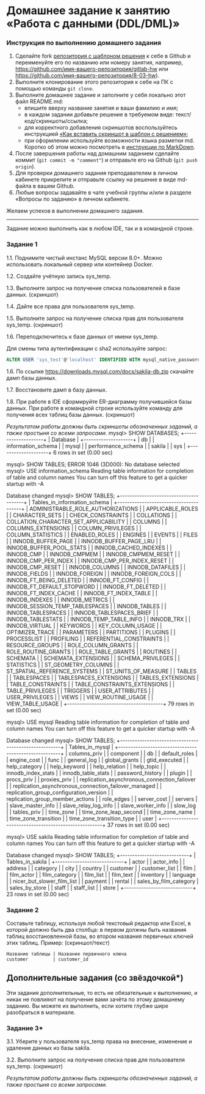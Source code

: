 # Домашнее задание к занятию «Работа с данными (DDL/DML)»

### Инструкция по выполнению домашнего задания

1. Сделайте fork [репозитория c шаблоном решения](https://github.com/netology-code/sys-pattern-homework) к себе в Github и переименуйте его по названию или номеру занятия, например, https://github.com/имя-вашего-репозитория/gitlab-hw или https://github.com/имя-вашего-репозитория/8-03-hw).
2. Выполните клонирование этого репозитория к себе на ПК с помощью команды `git clone`.
3. Выполните домашнее задание и заполните у себя локально этот файл README.md:
   - впишите вверху название занятия и ваши фамилию и имя;
   - в каждом задании добавьте решение в требуемом виде: текст/код/скриншоты/ссылка;
   - для корректного добавления скриншотов воспользуйтесь инструкцией [«Как вставить скриншот в шаблон с решением»](https://github.com/netology-code/sys-pattern-homework/blob/main/screen-instruction.md);
   - при оформлении используйте возможности языка разметки md. Коротко об этом можно посмотреть в [инструкции по MarkDown](https://github.com/netology-code/sys-pattern-homework/blob/main/md-instruction.md).
4. После завершения работы над домашним заданием сделайте коммит (`git commit -m "comment"`) и отправьте его на Github (`git push origin`).
5. Для проверки домашнего задания преподавателем в личном кабинете прикрепите и отправьте ссылку на решение в виде md-файла в вашем Github.
6. Любые вопросы задавайте в чате учебной группы и/или в разделе «Вопросы по заданию» в личном кабинете.

Желаем успехов в выполнении домашнего задания.

---

Задание можно выполнить как в любом IDE, так и в командной строке.

### Задание 1
1.1. Поднимите чистый инстанс MySQL версии 8.0+. Можно использовать локальный сервер или контейнер Docker.

1.2. Создайте учётную запись sys_temp. 

1.3. Выполните запрос на получение списка пользователей в базе данных. (скриншот)

1.4. Дайте все права для пользователя sys_temp. 

1.5. Выполните запрос на получение списка прав для пользователя sys_temp. (скриншот)

1.6. Переподключитесь к базе данных от имени sys_temp.

Для смены типа аутентификации с sha2 используйте запрос: 
```sql
ALTER USER 'sys_test'@'localhost' IDENTIFIED WITH mysql_native_password BY 'password';
```
1.6. По ссылке https://downloads.mysql.com/docs/sakila-db.zip скачайте дамп базы данных.

1.7. Восстановите дамп в базу данных.

1.8. При работе в IDE сформируйте ER-диаграмму получившейся базы данных. При работе в командной строке используйте команду для получения всех таблиц базы данных. (скриншот)

*Результатом работы должны быть скриншоты обозначенных заданий, а также простыня со всеми запросами.*
mysql> SHOW DATABASES;
+--------------------+
| Database           |
+--------------------+
| db                 |
| information_schema |
| mysql              |
| performance_schema |
| sakila             |
| sys                |
+--------------------+
6 rows in set (0.00 sec)

mysql> SHOW TABLES;
ERROR 1046 (3D000): No database selected
mysql> USE information_schema
Reading table information for completion of table and column names
You can turn off this feature to get a quicker startup with -A

Database changed
mysql> SHOW TABLES;
+---------------------------------------+
| Tables_in_information_schema          |
+---------------------------------------+
| ADMINISTRABLE_ROLE_AUTHORIZATIONS     |
| APPLICABLE_ROLES                      |
| CHARACTER_SETS                        |
| CHECK_CONSTRAINTS                     |
| COLLATIONS                            |
| COLLATION_CHARACTER_SET_APPLICABILITY |
| COLUMNS                               |
| COLUMNS_EXTENSIONS                    |
| COLUMN_PRIVILEGES                     |
| COLUMN_STATISTICS                     |
| ENABLED_ROLES                         |
| ENGINES                               |
| EVENTS                                |
| FILES                                 |
| INNODB_BUFFER_PAGE                    |
| INNODB_BUFFER_PAGE_LRU                |
| INNODB_BUFFER_POOL_STATS              |
| INNODB_CACHED_INDEXES                 |
| INNODB_CMP                            |
| INNODB_CMPMEM                         |
| INNODB_CMPMEM_RESET                   |
| INNODB_CMP_PER_INDEX                  |
| INNODB_CMP_PER_INDEX_RESET            |
| INNODB_CMP_RESET                      |
| INNODB_COLUMNS                        |
| INNODB_DATAFILES                      |
| INNODB_FIELDS                         |
| INNODB_FOREIGN                        |
| INNODB_FOREIGN_COLS                   |
| INNODB_FT_BEING_DELETED               |
| INNODB_FT_CONFIG                      |
| INNODB_FT_DEFAULT_STOPWORD            |
| INNODB_FT_DELETED                     |
| INNODB_FT_INDEX_CACHE                 |
| INNODB_FT_INDEX_TABLE                 |
| INNODB_INDEXES                        |
| INNODB_METRICS                        |
| INNODB_SESSION_TEMP_TABLESPACES       |
| INNODB_TABLES                         |
| INNODB_TABLESPACES                    |
| INNODB_TABLESPACES_BRIEF              |
| INNODB_TABLESTATS                     |
| INNODB_TEMP_TABLE_INFO                |
| INNODB_TRX                            |
| INNODB_VIRTUAL                        |
| KEYWORDS                              |
| KEY_COLUMN_USAGE                      |
| OPTIMIZER_TRACE                       |
| PARAMETERS                            |
| PARTITIONS                            |
| PLUGINS                               |
| PROCESSLIST                           |
| PROFILING                             |
| REFERENTIAL_CONSTRAINTS               |
| RESOURCE_GROUPS                       |
| ROLE_COLUMN_GRANTS                    |
| ROLE_ROUTINE_GRANTS                   |
| ROLE_TABLE_GRANTS                     |
| ROUTINES                              |
| SCHEMATA                              |
| SCHEMATA_EXTENSIONS                   |
| SCHEMA_PRIVILEGES                     |
| STATISTICS                            |
| ST_GEOMETRY_COLUMNS                   |
| ST_SPATIAL_REFERENCE_SYSTEMS          |
| ST_UNITS_OF_MEASURE                   |
| TABLES                                |
| TABLESPACES                           |
| TABLESPACES_EXTENSIONS                |
| TABLES_EXTENSIONS                     |
| TABLE_CONSTRAINTS                     |
| TABLE_CONSTRAINTS_EXTENSIONS          |
| TABLE_PRIVILEGES                      |
| TRIGGERS                              |
| USER_ATTRIBUTES                       |
| USER_PRIVILEGES                       |
| VIEWS                                 |
| VIEW_ROUTINE_USAGE                    |
| VIEW_TABLE_USAGE                      |
+---------------------------------------+
79 rows in set (0.00 sec)

mysql> USE mysql
Reading table information for completion of table and column names
You can turn off this feature to get a quicker startup with -A

Database changed
mysql> SHOW TABLES;
+------------------------------------------------------+
| Tables_in_mysql                                      |
+------------------------------------------------------+
| columns_priv                                         |
| component                                            |
| db                                                   |
| default_roles                                        |
| engine_cost                                          |
| func                                                 |
| general_log                                          |
| global_grants                                        |
| gtid_executed                                        |
| help_category                                        |
| help_keyword                                         |
| help_relation                                        |
| help_topic                                           |
| innodb_index_stats                                   |
| innodb_table_stats                                   |
| password_history                                     |
| plugin                                               |
| procs_priv                                           |
| proxies_priv                                         |
| replication_asynchronous_connection_failover         |
| replication_asynchronous_connection_failover_managed |
| replication_group_configuration_version              |
| replication_group_member_actions                     |
| role_edges                                           |
| server_cost                                          |
| servers                                              |
| slave_master_info                                    |
| slave_relay_log_info                                 |
| slave_worker_info                                    |
| slow_log                                             |
| tables_priv                                          |
| time_zone                                            |
| time_zone_leap_second                                |
| time_zone_name                                       |
| time_zone_transition                                 |
| time_zone_transition_type                            |
| user                                                 |
+------------------------------------------------------+
37 rows in set (0.00 sec)

mysql> USE sakila
Reading table information for completion of table and column names
You can turn off this feature to get a quicker startup with -A

Database changed
mysql> SHOW TABLES;
+----------------------------+
| Tables_in_sakila           |
+----------------------------+
| actor                      |
| actor_info                 |
| address                    |
| category                   |
| city                       |
| country                    |
| customer                   |
| customer_list              |
| film                       |
| film_actor                 |
| film_category              |
| film_list                  |
| film_text                  |
| inventory                  |
| language                   |
| nicer_but_slower_film_list |
| payment                    |
| rental                     |
| sales_by_film_category     |
| sales_by_store             |
| staff                      |
| staff_list                 |
| store                      |
+----------------------------+
23 rows in set (0.00 sec)


### Задание 2
Составьте таблицу, используя любой текстовый редактор или Excel, в которой должно быть два столбца: в первом должны быть названия таблиц восстановленной базы, во втором названия первичных ключей этих таблиц. Пример: (скриншот/текст)
```
Название таблицы | Название первичного ключа
customer         | customer_id
```


## Дополнительные задания (со звёздочкой*)
Эти задания дополнительные, то есть не обязательные к выполнению, и никак не повлияют на получение вами зачёта по этому домашнему заданию. Вы можете их выполнить, если хотите глубже шире разобраться в материале.

### Задание 3*
3.1. Уберите у пользователя sys_temp права на внесение, изменение и удаление данных из базы sakila.

3.2. Выполните запрос на получение списка прав для пользователя sys_temp. (скриншот)

*Результатом работы должны быть скриншоты обозначенных заданий, а также простыня со всеми запросами.*
